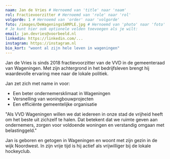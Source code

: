 ```yaml
---
naam: Jan de Vries # Hernoemd van 'title' naar 'naam'
rol: Fractievoorzitter # Hernoemd van 'role' naar 'rol'
volgorde: 1 # Hernoemd van 'order' naar 'volgorde'
foto: /images/DeWageningsSAMPLE.jpg # Hernoemd van 'photo' naar 'foto'
# Je kunt hier ook optionele velden toevoegen als je wilt:
email: jan.devries@voorbeeld.nl
linkedin: https://linkedin.com/...
instagram: https://instagram.nl
bio_kort: "woont al zijn hele leven in wageningen"
---
```


Jan de Vries is sinds 2018 fractievoorzitter van de VVD in de gemeenteraad van Wageningen. Met zijn achtergrond in het bedrijfsleven brengt hij waardevolle ervaring mee naar de lokale politiek.

Jan zet zich met name in voor:

- Een beter ondernemersklimaat in Wageningen
- Versnelling van woningbouwprojecten
- Een efficiënte gemeentelijke organisatie

"Als VVD Wageningen willen we dat iedereen in onze stad de vrijheid heeft om het beste uit zichzelf te halen. Dat betekent dat we ruimte geven aan ondernemers, zorgen voor voldoende woningen en verstandig omgaan met belastinggeld."

Jan is geboren en getogen in Wageningen en woont met zijn gezin in de wijk Noordwest. In zijn vrije tijd is hij actief als vrijwilliger bij de lokale hockeyclub.
